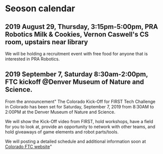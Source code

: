 # Seoson calendar

## 2019 August 29, Thursday, 3:15pm-5:00pm, PRA Robotics Milk & Cookies, Vernon Caswell's CS room, upstairs near library

We will be holding a recruitment event with free food for anyone that is interested in PRA Robotics. 

## 2019 September 7, Saturday 8:30am-2:00pm, FTC kickoff @Denver Museum of Nature and Science. 

From the announcement" The Colorado Kick-Off for FIRST Tech Challenge in Colorado has been set for Saturday, September 7, 2019 from 8:30AM to 2:00PM at the Denver Museum of Nature and Science. 

We will show the Kick-Off video from FIRST, hold workshops, have a field for you to look at, provide an opportunity to network with other teams, and hold giveaways of game elements and robot parts/tools. 

We will posting a detailed schedule and additional information soon at [Colorado FTC website](http://coloradofirst.org/COFIRST/programs/ftc/)"

